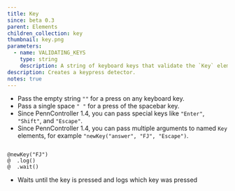 ```yaml
---
title: Key
since: beta 0.3
parent: Elements
children_collection: key
thumbnail: key.png
parameters:
  - name: VALIDATING_KEYS
    type: string
    description: A string of keyboard keys that validate the `Key` element.
description: Creates a keypress detector.
notes: true
---
```


+ Pass the empty string `""` for a press on any keyboard key.
+ Pass a single space `" "` for a press of the spacebar key. 
+ Since PennController 1.4, you can pass special keys like `"Enter"`, `"Shift"`,
and `"Escape"`.
+ Since PennController 1.4, you can pass multiple arguments to named `Key`
elements, for example `"newKey("answer", "FJ", "Escape")`.

<!--more-->

<pre><code class="language-diff-javascript diff-highlight try-true">
@newKey("FJ")
@  .log()
@  .wait()
</code></pre>

+ Waits until the key is pressed and logs which key was pressed
